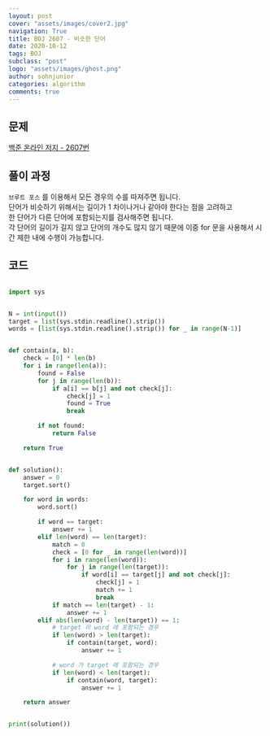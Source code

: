 ```yaml
---
layout: post
cover: "assets/images/cover2.jpg"
navigation: True
title: BOJ 2607 - 비슷한 단어
date: 2020-10-12
tags: BOJ
subclass: "post"
logo: "assets/images/ghost.png"
author: sohnjunior
categories: algorithm
comments: true
---
```


## 문제

[백준 온라인 저지 - 2607번](https://www.acmicpc.net/problem/2607)

## 풀이 과정

`브루트 포스` 를 이용해서 모든 경우의 수를 따져주면 됩니다. <br>
단어가 비슷하기 위해서는 길이가 1 차이나거나 같아야 한다는 점을 고려하고 <br>
한 단어가 다른 단어에 포함되는지를 검사해주면 됩니다. <br>
각 단어의 길이가 길지 않고 단어의 개수도 많지 않기 때문에 이중 for 문을 사용해서 시간 제한 내에 수행이 가능합니다. <br>

## 코드

```python

import sys


N = int(input())
target = list(sys.stdin.readline().strip())
words = [list(sys.stdin.readline().strip()) for _ in range(N-1)]


def contain(a, b):
    check = [0] * len(b)
    for i in range(len(a)):
        found = False
        for j in range(len(b)):
            if a[i] == b[j] and not check[j]:
                check[j] = 1
                found = True
                break

        if not found:
            return False

    return True


def solution():
    answer = 0
    target.sort()

    for word in words:
        word.sort()

        if word == target:
            answer += 1
        elif len(word) == len(target):
            match = 0
            check = [0 for _ in range(len(word))]
            for i in range(len(word)):
                for j in range(len(target)):
                    if word[i] == target[j] and not check[j]:
                        check[j] = 1
                        match += 1
                        break
            if match == len(target) - 1:
                answer += 1
        elif abs(len(word) - len(target)) == 1:
            # target 이 word 에 포함되는 경우
            if len(word) > len(target):
                if contain(target, word):
                    answer += 1

            # word 가 target 에 포함되는 경우
            if len(word) < len(target):
                if contain(word, target):
                    answer += 1

    return answer


print(solution())

```
